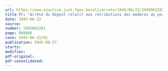 ```yaml
---
url: https://www.ejustice.just.fgov.be/eli/arrete/1945/06/22/1945062201/justel
title-fr: "Arrêté du Régent relatif aux rétributions des membres du personnel de l'Etat, des provinces, des communes et des organismes assimilés, engagés volontairement, appelés ou rappelés sous les armes pendant la durée du temps de guerre"
date: 1945-06-22
source:
number: 1945062201
page: 888888
case: 1945-06-22/01
publication: 1945-06-27
starts:
modifies:
pdf-original:
pdf-consolidated:
---
```


